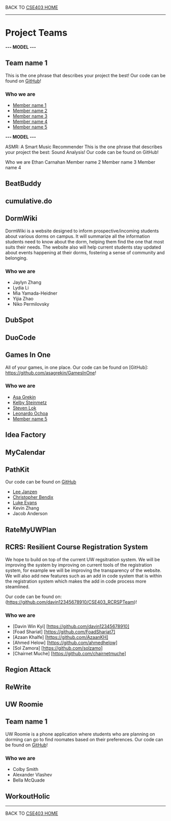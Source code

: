  BACK TO [CSE403 HOME](README.md)

---

# Project Teams

**--- MODEL ---**

## Team name 1

This is the one phrase that describes your project the best!
Our code can be found on [GitHub](https://github.com/username/projectname)!

### Who we are

  - [Member name 1](https://myhomepage.me)
  - [Member name 2](https://myhomepage.me)
  - [Member name 3](https://myhomepage.me)
  - [Member name 4](https://myhomepage.me)
  - [Member name 5](https://myhomepage.me)

**--- MODEL ---**

ASMR: A Smart Music Recommender
This is the one phrase that describes your project the best: Sound Analysis! Our code can be found on GitHub!

Who we are
Ethan Carnahan
Member name 2
Member name 3
Member name 4

## BeatBuddy

## cumulative.do

## DormWiki

DormWiki is a website designed to inform prospective/incoming students about various dorms on campus. It will summarize all the information students need to know about the dorm, helping them find the one that most suits their needs. The website also will help current students stay updated about events happening at their dorms, fostering a sense of community and belonging.

### Who we are

  - Jaylyn Zhang
  - Lydia Li
  - Mia Yamada-Heidner
  - Yijia Zhao
  - Niko Permilovsky


## DubSpot

## DuoCode

## Games In One

All of your games, in one place.
Our code can be found on [GitHub]: https://github.com/asagrekin/GamesInOne!

### Who we are

  - [Asa Grekin](https://www.linkedin.com/in/asagrekin/)
  - [Kelby Steinmetz](https://www.linkedin.com/in/kelbys2/)
  - [Steven Lok](https://www.linkedin.com/in/steven-lok/)
  - [Leonardo Ochoa](https://www.linkedin.com/in/leonardo-ochoa-)
  - [Member name 5](https://myhomepage.me)
## Idea Factory

## MyCalendar

## PathKit

Our code can be found on [GitHub](https://github.com/LeeJMorel/PathKit)

  - [Lee Janzen](https://leejmorel.github.io/#/)
  - [Christopher Bendix](https://github.com/neonsigh)
  - [Luke Evans](https://github.com/puggernauts)
  - Kevin Zhang
  - Jacob Anderson

## RateMyUWPlan

## RCRS: Resilient Course Registration System
We hope to build on top of the current UW regsitration system. We will be improving the system by improving on current tools of the registration system, for example we will be
improving the transparency of the website. We will also add new features such as an add
in code system that is within the registration system which makes the add in code process
more steamlined.

Our code can be found on: (https://github.com/davin12345678910/CSE403_RCRSPTeam)!

### Who we are

- [Davin Win Kyi] [https://github.com/davin12345678910]
- [Foad Shariat] [https://github.com/FoadShariat7]
- [Azaan Khalfe] [https://github.com/AzaanKH]
- [Ahmed Helow] [https://github.com/ahmedhelow]
- [Sol Zamora] [https://github.com/solzamo]
- [Chairnet Muche] [https://github.com/chairnetmuche]

## Region Attack

## ReWrite

## UW Roomie

## Team name 1

UW Roomie is a phone application where students who are planning on dorming can go to find roomates based on their preferences.
Our code can be found on [GitHub](https://github.com/Zanderthegreat12/UW-Roomie)!

### Who we are

  - Colby Smith
  - Alexander Vlashev
  - Bella McQuade

## WorkoutHolic

---

BACK TO [CSE403 HOME](README.md)

